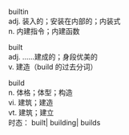builtin  
adj. 装入的；安装在内部的；内装式  
n. 内建指令；内建函数

built  
adj. ……建成的；身段优美的  
v. 建造（build 的过去分词）

build  
n. 体格；体型；构造  
vi. 建筑；建造  
vt. 建筑；建立  
时态： built| building| builds

